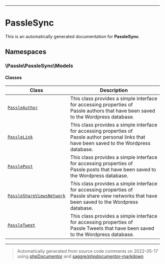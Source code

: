 
***

# PassleSync



This is an automatically generated documentation for **PassleSync**.


## Namespaces


### \Passle\PassleSync\Models

#### Classes

| Class | Description |
|-------|-------------|
| [`PassleAuthor`](./classes/Passle/PassleSync/Models/PassleAuthor.md) | This class provides a simple interface for accessing properties of<br />Passle authors that have been saved to the Wordpress database.|
| [`PassleLink`](./classes/Passle/PassleSync/Models/PassleLink.md) | This class provides a simple interface for accessing properties of<br />Passle author personal links that have been saved to the Wordpress database.|
| [`PasslePost`](./classes/Passle/PassleSync/Models/PasslePost.md) | This class provides a simple interface for accessing properties of<br />Passle posts that have been saved to the Wordpress database.|
| [`PassleShareViewsNetwork`](./classes/Passle/PassleSync/Models/PassleShareViewsNetwork.md) | This class provides a simple interface for accessing properties of<br />Passle share view networks that have been saved to the Wordpress database.|
| [`PassleTweet`](./classes/Passle/PassleSync/Models/PassleTweet.md) | This class provides a simple interface for accessing properties of<br />Passle Tweets that have been saved to the Wordpress database.|




***
> Automatically generated from source code comments on 2022-05-17 using [phpDocumentor](http://www.phpdoc.org/) and [saggre/phpdocumentor-markdown](https://github.com/Saggre/phpDocumentor-markdown)
